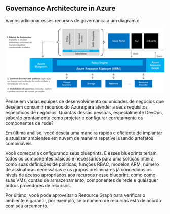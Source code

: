 ## Governance Architecture in Azure

Vamos adicionar esses recursos de governança a um diagrama:

![governance-diagram](../images/governance-diagram.png)

Pense em várias equipes de desenvolvimento ou unidades de negócios que desejam consumir recursos do Azure para atender a seus requisitos específicos de negócios. Quantas dessas pessoas, especialmente DevOps, saberão prontamente como projetar e configurar corretamente os componentes de rede?

Em última análise, você deseja uma maneira rápida e eficiente de implantar e atualizar ambientes em nuvem de maneira repetível usando artefatos combináveis.

Você começaria configurando seus blueprints. E esses blueprints teriam todos os componentes básicos e necessários para uma solução inteira, como suas definições de políticas, funções RBAC, modelos ARM, número de assinaturas necessárias e os grupos preliminares já concedidos os níveis de acesso apropriados aos recursos nesse blueprint, como como suas VMs, contas de armazenamento, componentes de rede e quaisquer outros provedores de recursos.

Por último, você pode aproveitar o Resource Graph para verificar o ambiente e garantir, por exemplo, se o número de recursos está de acordo com seu orçamento.

